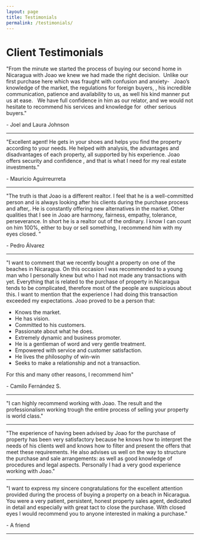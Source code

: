 ```yaml
---
layout: page
title: Testimonials
permalink: /testimonials/
---
```


<h1>Client Testimonials</h1>

<div class="client-testimonial">

<p class ="testimonial-text">
"From the minute we started the process of buying our second home in Nicaragua with Joao we knew we had made the right decision.  Unlike our first purchase here which was fraught with confusion and anxiety-   Joao’s knowledge of the market, the regulations for foreign buyers, , his incredible communication, patience and availability to us, as well his kind manner put us at ease.   We have full confidence in him as our relator, and we would not hesitate to recommend his services and knowledge for  other serious buyers."
</p>
<p class="testimonial-author">
- Joel and Laura Johnson
</p>
<hr>

<p class ="testimonial-text">
"Excellent agent! He gets in your shoes and helps you find the property according to your needs. He helped with analysis, the advantages and disadvantages of each property, all supported by his experience.  Joao offers security and confidence , and that is what I need for my real estate investments."
</p>
<p class="testimonial-author">
- Mauricio Aguirreurreta
</p>
<hr>

<p class ="testimonial-text">
"The truth is that Joao is a different realtor. I feel that he is a well-committed person and is always looking after his clients during the purchase process and after,. He is constantly offering new alternatives in the market. Other qualities that I see in Joao are harmony, fairness, empathy, tolerance, perseverance. In short he is a realtor out of the ordinary. I know I can count on him  100%, either to buy or sell something, I recommend him with my eyes closed. "
</p>
<p class="testimonial-author">
- Pedro Álvarez
</p>
<hr>

<p class ="testimonial-text">
"I want to comment that we recently bought a property on one of the beaches in Nicaragua. On this occasion I was recommended to a young man who I personally knew but who I had not made any transactions with yet. Everything that is related to the purchase of property in Nicaragua tends to be complicated, therefore most of the people are suspicious about this. I want to mention that the experience I had doing this transaction exceeded my expectations. Joao proved to be a person that:
 <ul>
<li>Knows the market.</li>
<li>He has vision.</li>
<li>Committed to his customers.</li>
<li>Passionate about what he does.</li>
<li>Extremely dynamic and business promoter.</li>
<li>He is a gentleman of word and very gentle treatment.</li>
<li>Empowered with service and customer satisfaction.</li>
<li>He lives the philosophy of win-win</li>
<li>Seeks to make a relationship and not a transaction.</li>
</ul>
For this and many other reasons, I recommend him"
</p>
<p class="testimonial-author">
- Camilo Fernández S.
</p>
<hr>

<p class ="testimonial-text">
"I can highly recommend working with Joao. The result and the professionalism working trough the entire process of selling your property is world class."
</p>
<hr>

<p class ="testimonial-text">
"The experience of having been advised by Joao for the purchase of property has been very satisfactory because he knows how to interpret the needs of his clients well and knows how to filter and present the offers that meet these requirements. He also advises us well on the way to structure the purchase and sale arrangements: as well as good knowledge of procedures and legal aspects. Personally I had a very good experience working with Joao."
</p>
<hr>

<p class ="testimonial-text">
"I want to express my sincere congratulations for the excellent attention provided during the process of buying a property on a beach in Nicaragua. You were a very patient, persistent, honest property sales agent, dedicated in detail and especially with great tact to close the purchase. With closed eyes I would recommend you to anyone interested in making a purchase."
</p>
<p class="testimonial-author">
- A friend
</p>
<hr>
